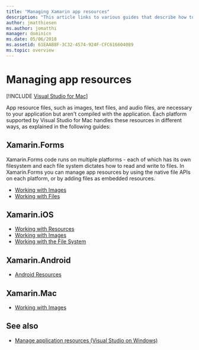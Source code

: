 ```yaml
---
title: "Managing Xamarin app resources"
description: "This article links to various guides that describe how to manage app resources for a variety of platforms in Visual Studio for Mac"
author: jmatthiesen
ms.author: jomatthi
manager: dominicn
ms.date: 05/06/2018
ms.assetid: 61EAAB8F-3C32-4574-924F-CFC616604089
ms.topic: overview
---
```

# Managing app resources

 [!INCLUDE [Visual Studio for Mac](~/includes/applies-to-version/vs-mac-only.md)]

App resource files, such as images, text files, and audio files, are necessary to your application but aren't compiled with the application. Each platform supported by Visual Studio for Mac handles these resources in different ways, as explained in the following guides:

## Xamarin.Forms

Xamarin.Forms code runs on multiple platforms - each of which has its own filesystem and each file system dictates how to read and write to files. In Xamarin.Forms you can manage app resources by using the native file APIs on each platform, or by adding files as embedded resources.

* [Working with Images](https://developer.xamarin.com/guides/xamarin-forms/user-interface/images/)
* [Working with Files]( https://developer.xamarin.com/guides/xamarin-forms/application-fundamentals/files/)

## Xamarin.iOS

* [Working with Resources](https://developer.xamarin.com/guides/ios/application_fundamentals/working_with_resources/)
* [Working with Images](https://developer.xamarin.com/guides/ios/application_fundamentals/working_with_images/)
* [Working with the File System](https://developer.xamarin.com/guides/ios/application_fundamentals/working_with_the_file_system/)

## Xamarin.Android

* [Android Resources](https://developer.xamarin.com/guides/android/application_fundamentals/resources_in_android/)

## Xamarin.Mac

* [Working with Images](https://developer.xamarin.com/guides/mac/application_fundamentals/working-with-images/)

## See also

- [Manage application resources (Visual Studio on Windows)](/visualstudio/ide/managing-application-resources-dotnet)
